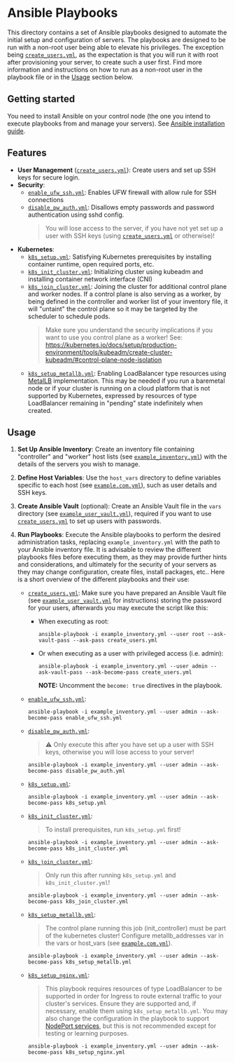 # Ansible Playbooks

This directory contains a set of Ansible playbooks designed to automate the initial setup and configuration of servers.
The playbooks are designed to be run with a non-root user being able to elevate his privileges. The exception being [`create_users.yml`](./create_users.yml), as the expectation is that you will run it with root after provisioning your server, to create such a user first. Find more information and instructions on how to run as a non-root user in the playbook file or in the [Usage](#usage) section below.

## Getting started

You need to install Ansible on your control node (the one you intend to execute playbooks from and manage your servers). See [Ansible installation guide](https://docs.ansible.com/ansible/latest/installation_guide/intro_installation.html#control-node-requirements).

## Features

- **User Management** ([`create_users.yml`](./create_users.yml)): Create users and set up SSH keys for secure login.
- **Security**: 
  - [`enable_ufw_ssh.yml`](./enable_ufw_ssh.yml): Enables UFW firewall with allow rule for SSH connections
  - [`disable_pw_auth.yml`](./disable_pw_auth.yml): Disallows empty passwords and password authentication using sshd config.
    > You will lose access to the server, if you have not yet set up a user with SSH keys (using [`create_users.yml`](./create_users.yml) or otherwise)!
- **Kubernetes**:
  - [`k8s_setup.yml`](./k8s_setup.yml): Satisfying Kubernetes prerequisites by installing container runtime, open required ports, etc.
  - [`k8s_init_cluster.yml`](./k8s_init_cluster.yml): Initializing cluster using kubeadm and installing container network interface (CNI) 
  - [`k8s_join_cluster.yml`](./k8s_join_cluster.yml): Joining the cluster for additional control plane and worker nodes. If a control plane is also serving as a worker, by being defined in the controller and worker list of your inventory file, it will "untaint" the control plane so it may be targeted by the scheduler to schedule pods.
    > Make sure you understand the security implications if you want to use you control plane as a worker! See: https://kubernetes.io/docs/setup/production-environment/tools/kubeadm/create-cluster-kubeadm/#control-plane-node-isolation
  - [`k8s_setup_metallb.yml`](./k8s_setup_metallb.yml): Enabling LoadBalancer type resources using [MetalLB](https://metallb.universe.tf/) implementation. This may be needed if you run a baremetal node or if your cluster is running on a cloud platform that is not supported by Kubernetes, expressed by resources of type LoadBalancer remaining in "pending" state indefinitely when created.

## Usage

1. **Set Up Ansible Inventory**: Create an inventory file containing "controller" and "worker" host lists (see [`example_inventory.yml`](./example_inventory.yml)) with the details of the servers you wish to manage.
1. **Define Host Variables**: Use the `host_vars` directory to define variables specific to each host (see [`example.com.yml`](./host_vars/example.com.yml)), such as user details and SSH keys.
1. **Create Ansible Vault** (optional): Create an Ansible Vault file in the `vars` directory (see [`example_user_vault.yml`](./vars/example_user_vault.yml)), required if you want to use [`create_users.yml`](./create_users.yml) to set up users with passwords.
1. **Run Playbooks**: Execute the Ansible playbooks to perform the desired administration tasks, replacing `example_inventory.yml` with the path to your Ansible inventory file. It is advisable to review the different playbooks files before executing them, as they may provide further hints and considerations, and ultimately for the security of your servers as they may change configuration, create files, install packages, etc.. Here is a short overview of the different playbooks and their use:

    - [`create_users.yml`](./create_users.yml): Make sure you have prepared an Ansible Vault file (see [`example_user_vault.yml`](./vars/example_user_vault.yml) for instructions) storing the password for your users, afterwards you may execute the script like this:
        - When executing as root:
            ```
            ansible-playbook -i example_inventory.yml --user root --ask-vault-pass --ask-pass create_users.yml
            ```
        - Or when executing as a user with privileged access (i.e. admin):
            ```
            ansible-playbook -i example_inventory.yml --user admin --ask-vault-pass --ask-become-pass create_users.yml
            ```
            **NOTE:** Uncomment the `become: true` directives in the playbook.

    - [`enable_ufw_ssh.yml`](./enable_ufw_ssh.yml):
        ```
        ansible-playbook -i example_inventory.yml --user admin --ask-become-pass enable_ufw_ssh.yml
        ```

    - [`disable_pw_auth.yml`](./disable_pw_auth.yml):
        > :warning: Only execute this after you have set up a user with SSH keys, otherwise you will lose access to your server!
        ```
        ansible-playbook -i example_inventory.yml --user admin --ask-become-pass disable_pw_auth.yml
        ```

    - [`k8s_setup.yml`](./k8s_setup.yml):
        ```
        ansible-playbook -i example_inventory.yml --user admin --ask-become-pass k8s_setup.yml
        ```

    - [`k8s_init_cluster.yml`](./k8s_init_cluster.yml):
        > To install prerequisites, run `k8s_setup.yml` first!
        ```
        ansible-playbook -i example_inventory.yml --user admin --ask-become-pass k8s_init_cluster.yml
        ```

    - [`k8s_join_cluster.yml`](./k8s_join_cluster.yml):
        > Only run this after running `k8s_setup.yml` and `k8s_init_cluster.yml`!
        ```
        ansible-playbook -i example_inventory.yml --user admin --ask-become-pass k8s_join_cluster.yml
        ```

    - [`k8s_setup_metallb.yml`](./k8s_setup_metallb.yml):
        > The control plane running this job (init_controller) must be part of the kubernetes cluster! Configure metallb_addresses var in the vars or host_vars (see [`example.com.yml`](./host_vars/example.com.yml)).
        ```
        ansible-playbook -i example_inventory.yml --user admin --ask-become-pass k8s_setup_metallb.yml
        ```

    - [`k8s_setup_nginx.yml`](./k8s_setup_nginx.yml):
        > This playbook requires resources of type LoadBalancer to be supported in order for Ingress to route external traffic to your cluster's services. Ensure they are supported and, if necessary, enable them using `k8s_setup_metallb.yml`. You may also change the configuration in the playbook to support [NodePort services](https://kubernetes.github.io/ingress-nginx/deploy/baremetal/#over-a-nodeport-service), but this is not recommended except for testing or learning purposes.
        ```
        ansible-playbook -i example_inventory.yml --user admin --ask-become-pass k8s_setup_nginx.yml
        ```
